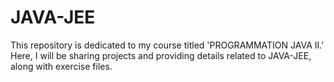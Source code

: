 # JAVA-JEE
This repository is dedicated to my course titled 'PROGRAMMATION JAVA II.' Here, I will be sharing projects and providing details related to JAVA-JEE, along with exercise files.
